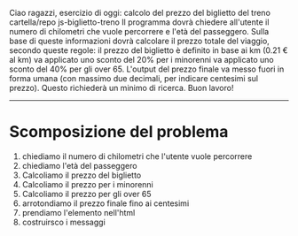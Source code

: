 Ciao ragazzi,
esercizio di oggi: calcolo del prezzo del biglietto del treno
cartella/repo js-biglietto-treno
Il programma dovrà chiedere all'utente il numero di chilometri che vuole percorrere e l'età del passeggero.
Sulla base di queste informazioni dovrà calcolare il prezzo totale del viaggio, secondo queste regole:
il prezzo del biglietto è definito in base ai km (0.21 € al km)
va applicato uno sconto del 20% per i minorenni
va applicato uno sconto del 40% per gli over 65.
L'output del prezzo finale va messo fuori in forma umana (con massimo due decimali, per indicare centesimi sul prezzo). Questo richiederà un minimo di ricerca.
Buon lavoro!

---

# Scomposizione del problema

1. chiediamo il numero di chilometri che l'utente vuole percorrere
2. chiediamo l'età del passeggero
3. Calcoliamo il prezzo del biglietto
4. Calcoliamo il prezzo per i minorenni
5. Calcoliamo il prezzo per gli over 65
6. arrotondiamo il prezzo finale fino ai centesimi
7. prendiamo l'elemento nell'html
8. costruirsco i messaggi


